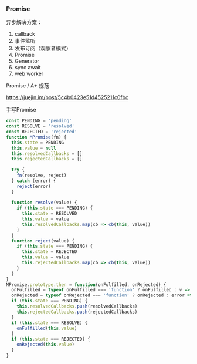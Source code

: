 ### Promise

异步解决方案：

1. callback
2. 事件监听
3. 发布订阅（观察者模式）
4. Promise
5. Generator
6. sync await
7. web worker

Promise / A+ 规范

https://juejin.im/post/5c4b0423e51d4525211c0fbc



手写Promise

```javascript
const PENDING = 'pending'
const RESOLVE = 'resolved'
const REJECTED = 'rejected'
function MPromise(fn) {
  this.state = PENDING
  this.value = null
  this.resolvedCallbacks = []
  this.rejectedCallbacks = []
  
  try {
    fn(resolve, reject)
  } catch (error) {
    reject(error)
  }
  
  function resolve(value) {
    if (this.state === PENDING) {
      this.state = RESOLVED
      this.value = value
      this.resolvedCallbacks.map(cb => cb(this, value))
    }
  }
  function reject(value) {
    if (this.state === PENDING) {
      this.state = REJECTED
      this.value = value
      this.rejectedCallbacks.map(cb => cb(this, value))
    }
  }
}
MPromise.prototype.then = function(onFulfilled, onRejected) {
  onFulfilled = typeof onFulfilled === 'function' ? onFulfilled : v => v
  onRejected = typeof onRejected === 'function' ? onRejected : error => { throw error }
  if (this.state === PENDING) {
    this.resolvedCallbacks.push(resolvedCallbacks)
    this.rejectedCallbacks.push(rejectedCallbacks)
  }
  if (this.state === RESOLVE) {
    onFulfilled(this.value)
  }
  if (this.state === REJECTED) {
    onRejected(this.value)
  }
}
```



